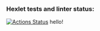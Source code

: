 ### Hexlet tests and linter status:
[![Actions Status](https://github.com/Artemka2510/devops-for-programmers-project-74/actions/workflows/hexlet-check.yml/badge.svg)](https://github.com/Artemka2510/devops-for-programmers-project-74/actions)
hello!